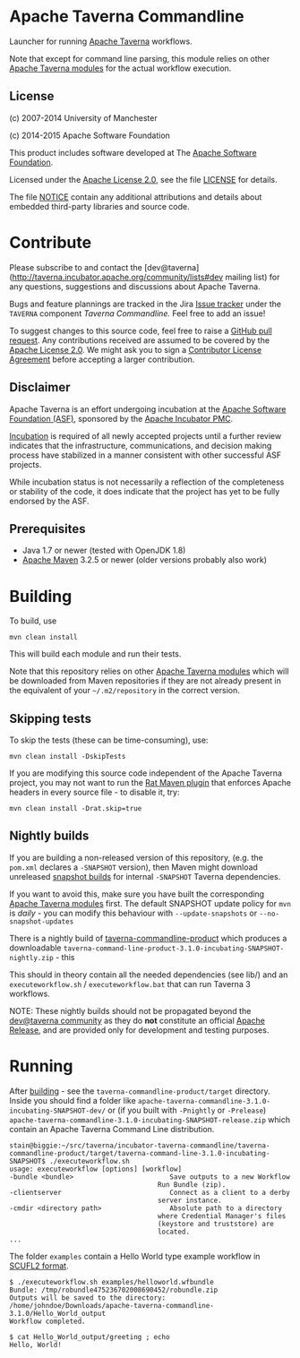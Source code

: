 <!--
   Licensed to the Apache Software Foundation (ASF) under one or more
   contributor license agreements.  See the NOTICE file distributed with
   this work for additional information regarding copyright ownership.
   The ASF licenses this file to You under the Apache License, Version 2.0
   (the "License"); you may not use this file except in compliance with
   the License.  You may obtain a copy of the License at

       http://www.apache.org/licenses/LICENSE-2.0

   Unless required by applicable law or agreed to in writing, software
   distributed under the License is distributed on an "AS IS" BASIS,
   WITHOUT WARRANTIES OR CONDITIONS OF ANY KIND, either express or implied.
   See the License for the specific language governing permissions and
   limitations under the License.
-->

# Apache Taverna Commandline

Launcher for running
[Apache Taverna](http://taverna.incubator.apache.org/) workflows.

Note that except for command line parsing, this module relies on other
[Apache Taverna modules](http://taverna.incubator.apache.org/code) for
the actual workflow execution.


## License

(c) 2007-2014 University of Manchester

(c) 2014-2015 Apache Software Foundation

This product includes software developed at The
[Apache Software Foundation](http://www.apache.org/).

Licensed under the
[Apache License 2.0](https://www.apache.org/licenses/LICENSE-2.0), see the file
[LICENSE](LICENSE) for details.

The file [NOTICE](NOTICE) contain any additional attributions and
details about embedded third-party libraries and source code.


# Contribute

Please subscribe to and contact the
[dev@taverna](http://taverna.incubator.apache.org/community/lists#dev mailing list)
for any questions, suggestions and discussions about
Apache Taverna.

Bugs and feature plannings are tracked in the Jira
[Issue tracker](https://issues.apache.org/jira/browse/TAVERNA/component/12326812)
under the `TAVERNA` component _Taverna Commandline._ Feel free
to add an issue!

To suggest changes to this source code, feel free to raise a
[GitHub pull request](https://github.com/apache/incubator-taverna-commandline/pulls).
Any contributions received are assumed to be covered by the [Apache License
2.0](https://www.apache.org/licenses/LICENSE-2.0). We might ask you
to sign a [Contributor License Agreement](https://www.apache.org/licenses/#clas)
before accepting a larger contribution.

## Disclaimer

Apache Taverna is an effort undergoing incubation at the
[Apache Software Foundation (ASF)](http://www.apache.org/),
sponsored by the [Apache Incubator PMC](http://incubator.apache.org/).

[Incubation](http://incubator.apache.org/incubation/Process_Description.html)
is required of all newly accepted projects until a further review
indicates that the infrastructure, communications, and decision making process
have stabilized in a manner consistent with other successful ASF projects.

While incubation status is not necessarily a reflection of the completeness
or stability of the code, it does indicate that the project has yet to be
fully endorsed by the ASF.



## Prerequisites

* Java 1.7 or newer (tested with OpenJDK 1.8)
* [Apache Maven](https://maven.apache.org/download.html) 3.2.5 or newer (older
  versions probably also work)


# Building

To build, use

    mvn clean install

This will build each module and run their tests.

Note that this repository relies on
other [Apache Taverna modules](http://taverna.incubator.apache.org/code)
which will be downloaded from Maven repositories if they are not
already present in the equivalent of your `~/.m2/repository` in the
correct version.

## Skipping tests

To skip the tests (these can be time-consuming), use:

    mvn clean install -DskipTests


If you are modifying this source code independent of the
Apache Taverna project, you may not want to run the
[Rat Maven plugin](https://creadur.apache.org/rat/apache-rat-plugin/)
that enforces Apache headers in every source file - to disable it, try:

    mvn clean install -Drat.skip=true


## Nightly builds

If you are building a non-released version of this repository,
(e.g.  the `pom.xml` declares a `-SNAPSHOT` version), then Maven might
download unreleased
[snapshot builds](http://taverna.incubator.apache.org/download/code/#snapshot-builds)
for internal `-SNAPSHOT` Taverna dependencies.

If you want to avoid this, make sure you have built the corresponding
[Apache Taverna modules](http://taverna.incubator.apache.org/code)
first. The default SNAPSHOT update policy for `mvn` is _daily_ - you can modify
this behaviour with `--update-snapshots` or `--no-snapshot-updates`

There is a nightly build of [taverna-commandline-product](http://s.apache.org/taverna-nightly)
which produces a downloadable
`taverna-command-line-product-3.1.0-incubating-SNAPSHOT-nightly.zip` - this

This should in theory contain all the needed dependencies (see lib/) and an
`executeworkflow.sh` / `executeworkflow.bat` that can run Taverna 3 workflows.

NOTE: These nightly builds should not be propagated beyond the
[dev@taverna community](http://taverna.incubator.apache.org/community/lists#dev)
as they do **not** constitute an official
[Apache Release](http://www.apache.org/dev/release-distribution.html), and
are provided only for development and testing purposes.


# Running

After [building](#building) - see the `taverna-commandline-product/target`
directory. Inside you should find a folder like
`apache-taverna-commandline-3.1.0-incubating-SNAPSHOT-dev/`
or (if you built with `-Pnightly` or `-Prelease`) `apache-taverna-commandline-3.1.0-incubating-SNAPSHOT-release.zip`
which contain an Apache Taverna Command Line distribution.

```
stain@biggie:~/src/taverna/incubator-taverna-commandline/taverna-commandline-product/target/taverna-command-line-3.1.0-incubating-SNAPSHOT$ ./executeworkflow.sh
usage: executeworkflow [options] [workflow]
-bundle <bundle>                        Save outputs to a new Workflow
                                     Run Bundle (zip).
-clientserver                           Connect as a client to a derby
                                     server instance.
-cmdir <directory path>                 Absolute path to a directory
                                     where Credential Manager's files
                                     (keystore and truststore) are
                                     located.
...
```

The folder `examples` contain a Hello World type example workflow in
[SCUFL2 format](http://taverna.incubator.apache.org/documentation/scufl2/).

```
$ ./executeworkflow.sh examples/helloworld.wfbundle
Bundle: /tmp/robundle475236702008690452/robundle.zip
Outputs will be saved to the directory: /home/johndoe/Downloads/apache-taverna-commandline-3.1.0/Hello_World_output
Workflow completed.

$ cat Hello_World_output/greeting ; echo
Hello, World!
```
